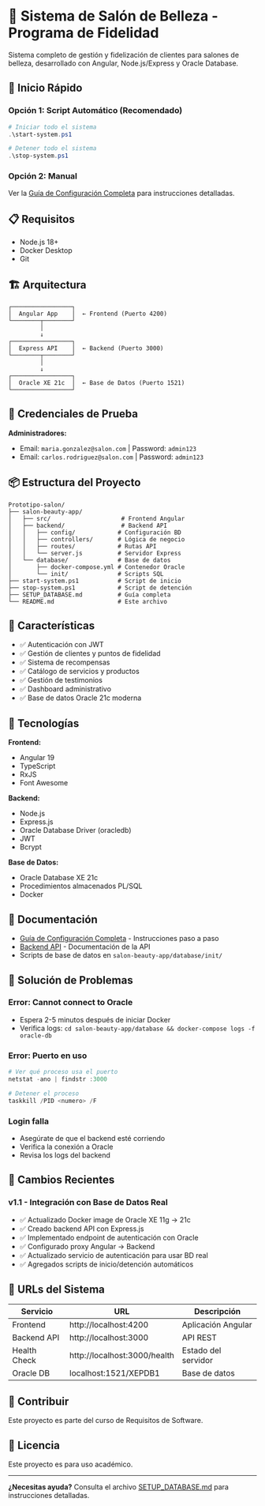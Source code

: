 # 💇 Sistema de Salón de Belleza - Programa de Fidelidad

Sistema completo de gestión y fidelización de clientes para salones de belleza, desarrollado con Angular, Node.js/Express y Oracle Database.

## 🚀 Inicio Rápido

### Opción 1: Script Automático (Recomendado)

```powershell
# Iniciar todo el sistema
.\start-system.ps1

# Detener todo el sistema
.\stop-system.ps1
```

### Opción 2: Manual

Ver la [Guía de Configuración Completa](SETUP_DATABASE.md) para instrucciones detalladas.

## 📋 Requisitos

- Node.js 18+
- Docker Desktop
- Git

## 🏗️ Arquitectura

```
┌─────────────────┐
│  Angular App    │  ← Frontend (Puerto 4200)
└────────┬────────┘
         │
         ↓
┌─────────────────┐
│  Express API    │  ← Backend (Puerto 3000)
└────────┬────────┘
         │
         ↓
┌─────────────────┐
│  Oracle XE 21c  │  ← Base de Datos (Puerto 1521)
└─────────────────┘
```

## 🔑 Credenciales de Prueba

**Administradores:**
- Email: `maria.gonzalez@salon.com` | Password: `admin123`
- Email: `carlos.rodriguez@salon.com` | Password: `admin123`

## 📦 Estructura del Proyecto

```
Prototipo-salon/
├── salon-beauty-app/
│   ├── src/                    # Frontend Angular
│   ├── backend/                # Backend API
│   │   ├── config/            # Configuración BD
│   │   ├── controllers/       # Lógica de negocio
│   │   ├── routes/            # Rutas API
│   │   └── server.js          # Servidor Express
│   └── database/              # Base de datos
│       ├── docker-compose.yml # Contenedor Oracle
│       └── init/              # Scripts SQL
├── start-system.ps1           # Script de inicio
├── stop-system.ps1            # Script de detención
├── SETUP_DATABASE.md          # Guía completa
└── README.md                  # Este archivo
```

## 🌟 Características

- ✅ Autenticación con JWT
- ✅ Gestión de clientes y puntos de fidelidad
- ✅ Sistema de recompensas
- ✅ Catálogo de servicios y productos
- ✅ Gestión de testimonios
- ✅ Dashboard administrativo
- ✅ Base de datos Oracle 21c moderna

## 🔧 Tecnologías

**Frontend:**
- Angular 19
- TypeScript
- RxJS
- Font Awesome

**Backend:**
- Node.js
- Express.js
- Oracle Database Driver (oracledb)
- JWT
- Bcrypt

**Base de Datos:**
- Oracle Database XE 21c
- Procedimientos almacenados PL/SQL
- Docker

## 📖 Documentación

- [Guía de Configuración Completa](SETUP_DATABASE.md) - Instrucciones paso a paso
- [Backend API](salon-beauty-app/backend/README.md) - Documentación de la API
- Scripts de base de datos en `salon-beauty-app/database/init/`

## 🐛 Solución de Problemas

### Error: Cannot connect to Oracle
- Espera 2-5 minutos después de iniciar Docker
- Verifica logs: `cd salon-beauty-app/database && docker-compose logs -f oracle-db`

### Error: Puerto en uso
```powershell
# Ver qué proceso usa el puerto
netstat -ano | findstr :3000

# Detener el proceso
taskkill /PID <numero> /F
```

### Login falla
- Asegúrate de que el backend esté corriendo
- Verifica la conexión a Oracle
- Revisa los logs del backend

## 📝 Cambios Recientes

### v1.1 - Integración con Base de Datos Real
- ✅ Actualizado Docker image de Oracle XE 11g → 21c
- ✅ Creado backend API con Express.js
- ✅ Implementado endpoint de autenticación con Oracle
- ✅ Configurado proxy Angular → Backend
- ✅ Actualizado servicio de autenticación para usar BD real
- ✅ Agregados scripts de inicio/detención automáticos

## 🚦 URLs del Sistema

| Servicio | URL | Descripción |
|----------|-----|-------------|
| Frontend | http://localhost:4200 | Aplicación Angular |
| Backend API | http://localhost:3000 | API REST |
| Health Check | http://localhost:3000/health | Estado del servidor |
| Oracle DB | localhost:1521/XEPDB1 | Base de datos |

## 🤝 Contribuir

Este proyecto es parte del curso de Requisitos de Software.

## 📄 Licencia

Este proyecto es para uso académico.

---

**¿Necesitas ayuda?** Consulta el archivo [SETUP_DATABASE.md](SETUP_DATABASE.md) para instrucciones detalladas.
